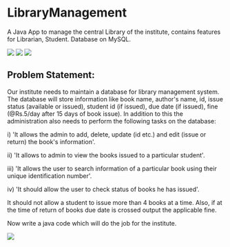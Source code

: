 # LibraryManagement
 A Java App to manage the central Library of the institute, contains features for Librarian, Student. Database on MySQL.

![](https://img.shields.io/badge/java-.-green) 
![](https://img.shields.io/badge/mysql-%2C-orange)
![](https://img.shields.io/badge/software-assignment-blue)

## Problem Statement:

Our institute needs to maintain a database for library management system. The database will store
information like book name, author&#39;s name, id, issue status (available or issued), student id (if issued),
due date (if issued), fine (@Rs.5/day after 15 days of book issue).
In addition to this the administration also needs to perform the following tasks on the database:

i) 'It allows the admin to add, delete, update (id etc.) and edit (issue or return) the book&#39;s
information'.

ii) 'It allows to admin to view the books issued to a particular student'.

iii) 'It allows the user to search information of a particular book using their unique identification
number'.

iv) 'It should allow the user to check status of books he has issued'.

It should not allow a student to issue more than 4 books at a time. Also, if at the time of return of books
due date is crossed output the applicable fine.

Now write a java code which will do the job for the institute.

![](https://ForTheBadge.com/images/badges/built-with-love.svg)
